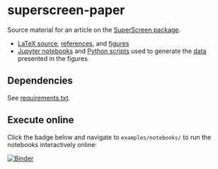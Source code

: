 # superscreen-paper

Source material for an article on the [SuperScreen package](https://github.com/loganbvh/superscreen).

- [LaTeX source](main.tex), [references](references.bib), and [figures](examples/images)
- [Jupyter notebooks](examples/notebooks) and [Python scripts](examples/scripts) used to generate the [data](examples/data) presented in the figures

## Dependencies

See [requirements.txt](requirements.txt).

## Execute online

Click the badge below and navigate to `examples/notebooks/` to run the notebooks interactively online:

[![Binder](https://mybinder.org/badge_logo.svg)](https://mybinder.org/v2/gh/loganbvh/superscreen-paper/HEAD)
